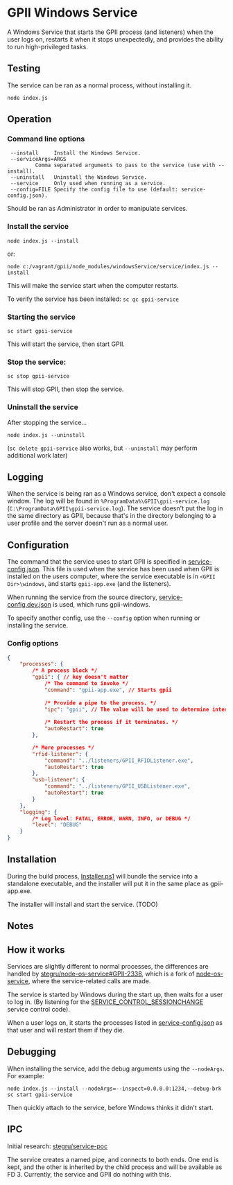 # GPII Windows Service

A Windows Service that starts the GPII process (and listeners) when the user logs on, restarts it when it stops
unexpectedly, and provides the ability to run high-privileged tasks.

## Testing

The service can be ran as a normal process, without installing it.

```
node index.js
```

## Operation

### Command line options
```
 --install     Install the Windows Service.
 --serviceArgs=ARGS
         Comma separated arguments to pass to the service (use with --install).
 --uninstall   Uninstall the Windows Service.
 --service     Only used when running as a service.
 --config=FILE Specify the config file to use (default: service-config.json).
```

Should be ran as Administrator in order to manipulate services.

### Install the service

```
node index.js --install
```

or:

```
node c:/vagrant/gpii/node_modules/windowsService/service/index.js --install
```

This will make the service start when the computer restarts.

To verify the service has been installed: `sc qc gpii-service`

### Starting the service

```
sc start gpii-service
```

This will start the service, then start GPII.

### Stop the service:

```
sc stop gpii-service
```

This will stop GPII, then stop the service.

### Uninstall the service

After stopping the service...

```
node index.js --uninstall
```

(`sc delete gpii-service` also works, but `--uninstall` may perform additional work later)

## Logging

When the service is being ran as a Windows service, don't expect a console window. The log will be found in
`%ProgramData%\GPII\gpii-service.log` (`C:\ProgramData\GPII\gpii-service.log`). The service doesn't put the log in the
same directory as GPII, because that's in the directory belonging to a user profile and the server doesn't run as a
normal user.


## Configuration

The command that the service uses to start GPII is specified in [service-config.json](service-config.json). This file
is used when the service has been used when GPII is installed on the users computer, where the service executable is
in `<GPII Dir>\windows`, and starts `gpii-app.exe` (and the listeners).

When running the service from the source directory, [service-config.dev.json](service-config.dev.json) is used, which
runs gpii-windows.

To specify another config, use the `--config` option when running or installing the service.

### Config options

```json
{
    "processes": {
        /* A process block */
        "gpii": { // key doesn't matter
            /* The command to invoke */
            "command": "gpii-app.exe", // Starts gpii
            
            /* Provide a pipe to the process. */
            "ipc": "gpii", // The value will be used to determine internally what the pipe does (nothing special at the moment)
            
            /* Restart the process if it terminates. */
            "autoRestart": true
        },

        /* More processes */
        "rfid-listener": {
            "command": "../listeners/GPII_RFIDListener.exe",
            "autoRestart": true
        },
        "usb-listener": {
            "command": "../listeners/GPII_USBListener.exe",
            "autoRestart": true
        }
    },
    "logging": {
        /* Log level: FATAL, ERROR, WARN, INFO, or DEBUG */
        "level": "DEBUG"
    }
}
```

## Installation

During the build process, [Installer.ps1](../../../../provisioning/Installer.ps1) will bundle the service into a
standalone executable, and the installer will put it in the same place as gpii-app.exe.

The installer will install and start the service. (TODO) 

## Notes

## How it works

Services are slightly different to normal processes, the differences are handled by
[stegru/node-os-service#GPII-2338](https://github.com/stegru/node-os-service/tree/GPII-2338), which is a fork of
[node-os-service](https://github.com/stephenwvickers/node-os-service), where the service-related calls are made.

The service is started by Windows during the start up, then waits for a user to log in. (By listening for the
[SERVICE_CONTROL_SESSIONCHANGE](https://msdn.microsoft.com/library/windows/desktop/ms683241.aspx)
service control code).

When a user logs on, it starts the processes listed in [service-config.json](service-config.json) as that user and will
restart them if they die.

## Debugging

When installing the service, add the debug arguments using the `--nodeArgs`. For example:

```
node index.js --install --nodeArgs=--inspect=0.0.0.0:1234,--debug-brk
sc start gpii-service
```

Then quickly attach to the service, before Windows thinks it didn't start.


## IPC

Initial research: [stegru/service-poc](https://github.com/stegru/service-poc/blob/master/README.md)

The service creates a named pipe, and connects to both ends. One end is kept, and the other is inherited by the child process
and will be available as FD 3. Currently, the service and GPII do nothing with this.
